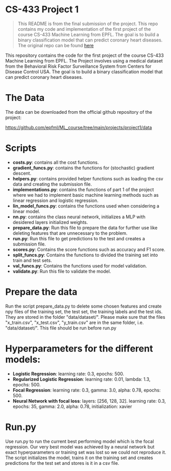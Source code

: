 # CS-433 Project 1
> This README is from the final submission of the project. This repo contains my code and implementation of the first project of the course CS-433 Machine Learning from EPFL. The goal is to build a binary classification model that can predict coronary heart diseases. The original repo can be found [here](https://github.com/CS-433/ml-project-1-mindsync)


This repository contains the code for the first project of the course CS-433 Machine Learning from EPFL. The Project involves using a medical dataset from the Behavioral Risk Factor Surveillance System from Centers for Disease Control USA. The goal is to build a binary classification model that can predict coronary heart diseases.

# The Data

The data can be downloaded from the official github repository of the project:

https://github.com/epfml/ML_course/tree/main/projects/project1/data 

# Scripts
* **costs.py**: contains all the cost functions.
* **gradient_funcs.py**: contains the functions for (stochastic) gradient descent.
* **helpers.py**: contains provided helper functions such as loading the csv data and creating the submission file.
* **implementations.py**: contains the functions of part 1 of the project where we had to implement basic machine learning methods such as linear regression and logistic regression.
* **lin_model_funcs.py**: contains the functions used when considering a linear model.
* **nn.py**: contains the class neural network, initializes a MLP with desidered layers initialized weights.
* **prepare_data.py**: Run this file to prepare the data for further use like deleting features that are unnecessary to the problem.
* **run.py**: Run this file to get predictions to the test and creates a submission file. 
* **scores.py**: Contains the score functions such as accuracy and F1 score.
* **split_funcs.py**: Contains the functions to divided the training set into train and test sets.
* **val_funcs.py**: Contains the functions used for model validation.
* **validate.py**: Run this file to validate the model.


# Prepare the data
Run the script prepare_data.py to delete some chosen features and create npy files of the training set, the test set, the training labels and the test ids. They are stored in the folder "data/dataset/". Please make sure that the files "x_train.csv", "x_test.csv", "y_train.csv" are in the same folder, i.e. "data/dataset/". This file should be run before run.py

# Hyperparameters for the different models:
* **Logistic Regression**: learning rate: 0.3, epochs: 500.
* **Regularized Logistic Regression**: learning rate: 0.01, lambda: 1.3, epochs: 500.
* **Focal Regression**: learning rate: 0.3, gamma: 3.0, alpha: 0.78, epochs: 500.
* **Neural Network with focal loss**: layers: [256, 128, 32]. learning rate: 0.3, epochs: 35, gamma: 2.0, alpha: 0.78, initialization: xavier

# Run.py
Use run.py to run the current best performing model which is the focal regression. Our very best model was achieved by a neural network but exact hyperparameters or training set was lost so we could not reproduce it. The script initializes the model, trains it on the training set and creates predictions for the test set and stores is it in a csv file.




